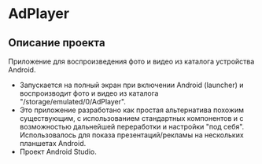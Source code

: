 # AdPlayer

## Описание проекта
Приложение для воспроизведения фото и видео из каталога устройства Android.
- Запускается на полный экран при включении Android (launcher) и воспроизводит фото и видео из каталога "/storage/emulated/0/AdPlayer".
- Это приложение разработано как простая альтернатива похожим существующим, с использованием стандартных компонентов и с возможностью дальнейшей переработки и настройки "под себя". Использовалось для показа презентаций/рекламы на нескольких планшетах Android.
- Проект Android Studio.
